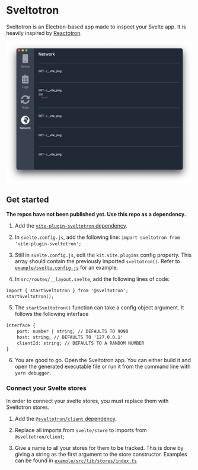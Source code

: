 # Sveltotron

Sveltotron is an Electron-based app made to inspect your Svelte app.
It is heavily inspired by [Reactotron](https://github.com/infinitered/reactotron).

![Desktop](./assets/screenshot.png)

## Get started

**The repos have not been published yet. Use this repo as a dependency.**

1. Add the [`vite-plugin-sveltotron` dependency](/./packages/vite-plugin-sveltotron).

2. In `svelte.config.js`, add the following line:
   `import sveltotron from 'vite-plugin-sveltotron';`

3. Still in `svelte.config.js`, edit the `kit.vite.plugins` config property.
   This array should contain the previously imported `sveltotron()`.
   Refer to [`example/svelte.config.js`](/./example/svelte.config.js) for an example.

4. In `src/routes/__layout.svelte`, add the following lines of code:

```
import { startSveltotron } from '@sveltotron';
startSveltotron();
```

5. The `startSveltotron()` function can take a config object argument. It follows the following interface

```
interface {
    port: number | string; // DEFAULTS TO 9090
    host: string; // DEFAULTS TO '127.0.0.1'
    clientId: string; // DEFAULTS TO A RANDOM NUMBER
}
```

6. You are good to go. Open the Sveltotron app. You can either build it
   and open the generated executable file or run it from the command line
   with `yarn debugger`.

### Connect your Svelte stores

In order to connect your svelte stores, you must replace them with Sveltotron stores.

1. Add the [`@sveltotron/client` dependency](./packages/sveltotron-client).

2. Replace all imports from `svelte/store` to imports from `@sveltotron/client`;

3. Give a name to all your stores for them to be tracked. This is done by
   giving a string as the first argument to the store constructor. Examples can
   be found in [`example/src/lib/stores/index.ts`](./example/src/lib/stores/index.ts)

